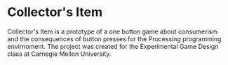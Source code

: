 Collector's Item
==============

Collector's Item is a prototype of a one button game about consumerism and the consequences of button presses for the Processing programming envirnoment.
The project was created for the Experimental Game Design class at Carnegie Mellon University.
